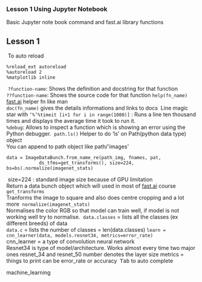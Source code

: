 ### Lesson 1 Using Jupyter Notebook

Basic Jupyter note book command and fast.ai library functions


## Lesson 1
​
To auto reload
​
```
%reload_ext autoreload
%autoreload 2
%matplotlib inline
```
​
`?function-name`: Shows the definition and docstring for that function  
`??function-name`: Shows the source code for that function
​
`help(fn_name)` [fast.ai](http://fast.ai) helper fn like man  
`doc(fn_name)` gives the details informations and links to docs
​
Line magic star with `‘%’%timeit [i+1 for i in range(1000)]` : Runs a line ten thousand times and displays the average time it took to run it.  
`%debug`: Allows to inspect a function which is showing an error using the Python debugger.
​
`path.ls()` Helper to do ‘ls’ on Path(python data type) object  
You can append to path object like path/'images'
​
```
data = ImageDataBunch.from_name_re(path_img, fnames, pat, 
            ds_tfms=get_transforms(), size=224, bs=bs).normalize(imagenet_stats)
```
​
size=224 : standard image size because of GPU limitation  
Return a data bunch object which will used in most of [fast.ai](http://fast.ai) course
​
`get_transforms`  
Tranforms the image to square and also does centre cropping and a lot more
​
`normalize(imagenet_stats)`  
Normalises the color RGB so that model can train well, if model is not working well try to normalise.
​
`data.classes` = lists all the classes (ex different breeds) of data  
`data.c` = lists the number of classes = len(data.classes)
​
`learn = cnn_learner(data, models.resnet34, metrics=error_rate)`  
cnn_learner = a type of convolution neural network  
Resnet34 is type of model/architecture. Works almost every time two major ones resnet\_34 and resnet\_50 number denotes the layer size
​
metrics = things to print can be error_rate or accuracy
​
<kbd>Tab</kbd> to auto complete
​

machine_learning
